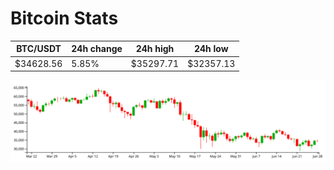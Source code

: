 # Bitcoin Stats

BTC/USDT|24h change|24h high|24h low|
|---|---|---|---|
|$34628.56|5.85%|$35297.71|$32357.13|

<img src="./chart.svg">
